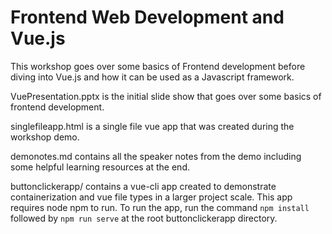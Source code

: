 # Frontend Web Development and Vue.js

This workshop goes over some basics of Frontend development before diving into Vue.js and how it can be used as a Javascript framework.

VuePresentation.pptx is the initial slide show that goes over some basics of frontend development.

singlefileapp.html is a single file vue app that was created during the workshop demo.

demonotes.md contains all the speaker notes from the demo including some helpful learning resources at the end.

buttonclickerapp/ contains a vue-cli app created to demonstrate containerization and vue file types in a larger project scale. This app requires node npm to run. To run the app, run the command `npm install` followed by `npm run serve` at the root buttonclickerapp directory.
